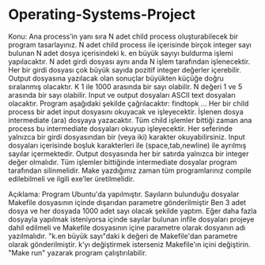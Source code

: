 # Operating-Systems-Project
Konu: Ana process’in yanı sıra N adet child process oluşturabilecek bir program tasarlayınız. N adet child process ile içerisinde birçok integer sayı bulunan N adet dosya içerisindeki k. en büyük sayıyı buldurma işlemi yapılacaktır. N adet girdi dosyası aynı anda N işlem tarafından işlenecektir. Her bir girdi dosyası çok büyük sayıda pozitif integer değerler içerebilir. Output dosyasına yazılacak olan sonuçlar büyükten küçüğe doğru sıralanmış olacaktır. K 1 ile 1000 arasında bir sayı olabilir. N değeri 1 ve 5 arasında bir sayı olabilir. Input ve output dosyaları ASCII text dosyaları olacaktır. Program aşağıdaki şekilde çağrılacaktır:
findtopk <k> <N> <infile1> ...<infileN> <outfile>
Her bir child process bir adet input dosyasını okuyacak ve işleyecektir. İşlenen dosya intermediate (ara) dosyaya yazacaktır. Tüm child işlemler bittiği zaman ana process bu intermediate dosyaları okuyup işleyecektir. 
Her seferinde yalnızca bir girdi dosyasından bir (veya iki) karakter okuyabilirsiniz. Input dosyaları içerisinde boşluk karakterleri ile (space,tab,newline) ile ayrılmış sayılar içermektedir. Output dosyasında her bir satırda yalnızca bir integer değer olmalıdır. Tüm işlemler bittiğinde intermediate dosyalar program tarafından silinmelidir. Make yazdığımız zaman tüm programlarınız compile edilebilmeli ve ilgili exe’ler üretilmelidir.

Açıklama:
Program Ubuntu'da yapılmıştır.
Sayıların bulunduğu dosyalar Makefile dosyasının içinde dışarıdan parametre gönderilmiştir
Ben 3 adet dosya ve her dosyada 1000 adet sayı olacak şekilde yaptım. Eğer daha fazla dosyayla yapılmak isteniyorsa içinde sayılar bulunan infile dosyaları projeye dahil edilmeli ve Makefile dosyasının içine parametre olarak dosyanın adı yazılmalıdır.
"k.en büyük sayı"daki k değeri de Makefile'dan parametre olarak gönderilmiştir. k'yı değiştirmek isterseniz Makefile'ın içini değiştirin.
"Make run" yazarak program çalıştırılabilir.
